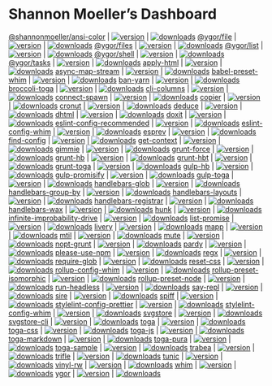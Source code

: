 ---
---

# Shannon Moeller’s Dashboard

[@shannonmoeller/ansi-color](https://npm.im/@shannonmoeller/ansi-color) | [![version](https://img.shields.io/npm/v/@shannonmoeller/ansi-color.svg?style=flat-square)](https://npmjs.org/package/@shannonmoeller/ansi-color) | [![downloads](https://img.shields.io/npm/dm/@shannonmoeller/ansi-color.svg?style=flat-square)](https://npmjs.org/package/@shannonmoeller/ansi-color)
[@ygor/file](https://npm.im/@ygor/file) | [![version](https://img.shields.io/npm/v/@ygor/file.svg?style=flat-square)](https://npmjs.org/package/@ygor/file) | [![downloads](https://img.shields.io/npm/dm/@ygor/file.svg?style=flat-square)](https://npmjs.org/package/@ygor/file)
[@ygor/files](https://npm.im/@ygor/files) | [![version](https://img.shields.io/npm/v/@ygor/files.svg?style=flat-square)](https://npmjs.org/package/@ygor/files) | [![downloads](https://img.shields.io/npm/dm/@ygor/files.svg?style=flat-square)](https://npmjs.org/package/@ygor/files)
[@ygor/list](https://npm.im/@ygor/list) | [![version](https://img.shields.io/npm/v/@ygor/list.svg?style=flat-square)](https://npmjs.org/package/@ygor/list) | [![downloads](https://img.shields.io/npm/dm/@ygor/list.svg?style=flat-square)](https://npmjs.org/package/@ygor/list)
[@ygor/shell](https://npm.im/@ygor/shell) | [![version](https://img.shields.io/npm/v/@ygor/shell.svg?style=flat-square)](https://npmjs.org/package/@ygor/shell) | [![downloads](https://img.shields.io/npm/dm/@ygor/shell.svg?style=flat-square)](https://npmjs.org/package/@ygor/shell)
[@ygor/tasks](https://npm.im/@ygor/tasks) | [![version](https://img.shields.io/npm/v/@ygor/tasks.svg?style=flat-square)](https://npmjs.org/package/@ygor/tasks) | [![downloads](https://img.shields.io/npm/dm/@ygor/tasks.svg?style=flat-square)](https://npmjs.org/package/@ygor/tasks)
[apply-html](https://npm.im/apply-html) | [![version](https://img.shields.io/npm/v/apply-html.svg?style=flat-square)](https://npmjs.org/package/apply-html) | [![downloads](https://img.shields.io/npm/dm/apply-html.svg?style=flat-square)](https://npmjs.org/package/apply-html)
[async-map-stream](https://npm.im/async-map-stream) | [![version](https://img.shields.io/npm/v/async-map-stream.svg?style=flat-square)](https://npmjs.org/package/async-map-stream) | [![downloads](https://img.shields.io/npm/dm/async-map-stream.svg?style=flat-square)](https://npmjs.org/package/async-map-stream)
[babel-preset-whim](https://npm.im/babel-preset-whim) | [![version](https://img.shields.io/npm/v/babel-preset-whim.svg?style=flat-square)](https://npmjs.org/package/babel-preset-whim) | [![downloads](https://img.shields.io/npm/dm/babel-preset-whim.svg?style=flat-square)](https://npmjs.org/package/babel-preset-whim)
[ban-yarn](https://npm.im/ban-yarn) | [![version](https://img.shields.io/npm/v/ban-yarn.svg?style=flat-square)](https://npmjs.org/package/ban-yarn) | [![downloads](https://img.shields.io/npm/dm/ban-yarn.svg?style=flat-square)](https://npmjs.org/package/ban-yarn)
[broccoli-toga](https://npm.im/broccoli-toga) | [![version](https://img.shields.io/npm/v/broccoli-toga.svg?style=flat-square)](https://npmjs.org/package/broccoli-toga) | [![downloads](https://img.shields.io/npm/dm/broccoli-toga.svg?style=flat-square)](https://npmjs.org/package/broccoli-toga)
[cli-columns](https://npm.im/cli-columns) | [![version](https://img.shields.io/npm/v/cli-columns.svg?style=flat-square)](https://npmjs.org/package/cli-columns) | [![downloads](https://img.shields.io/npm/dm/cli-columns.svg?style=flat-square)](https://npmjs.org/package/cli-columns)
[connect-spawn](https://npm.im/connect-spawn) | [![version](https://img.shields.io/npm/v/connect-spawn.svg?style=flat-square)](https://npmjs.org/package/connect-spawn) | [![downloads](https://img.shields.io/npm/dm/connect-spawn.svg?style=flat-square)](https://npmjs.org/package/connect-spawn)
[copier](https://npm.im/copier) | [![version](https://img.shields.io/npm/v/copier.svg?style=flat-square)](https://npmjs.org/package/copier) | [![downloads](https://img.shields.io/npm/dm/copier.svg?style=flat-square)](https://npmjs.org/package/copier)
[cronut](https://npm.im/cronut) | [![version](https://img.shields.io/npm/v/cronut.svg?style=flat-square)](https://npmjs.org/package/cronut) | [![downloads](https://img.shields.io/npm/dm/cronut.svg?style=flat-square)](https://npmjs.org/package/cronut)
[deduce](https://npm.im/deduce) | [![version](https://img.shields.io/npm/v/deduce.svg?style=flat-square)](https://npmjs.org/package/deduce) | [![downloads](https://img.shields.io/npm/dm/deduce.svg?style=flat-square)](https://npmjs.org/package/deduce)
[dhtml](https://npm.im/dhtml) | [![version](https://img.shields.io/npm/v/dhtml.svg?style=flat-square)](https://npmjs.org/package/dhtml) | [![downloads](https://img.shields.io/npm/dm/dhtml.svg?style=flat-square)](https://npmjs.org/package/dhtml)
[doxit](https://npm.im/doxit) | [![version](https://img.shields.io/npm/v/doxit.svg?style=flat-square)](https://npmjs.org/package/doxit) | [![downloads](https://img.shields.io/npm/dm/doxit.svg?style=flat-square)](https://npmjs.org/package/doxit)
[eslint-config-recommended](https://npm.im/eslint-config-recommended) | [![version](https://img.shields.io/npm/v/eslint-config-recommended.svg?style=flat-square)](https://npmjs.org/package/eslint-config-recommended) | [![downloads](https://img.shields.io/npm/dm/eslint-config-recommended.svg?style=flat-square)](https://npmjs.org/package/eslint-config-recommended)
[eslint-config-whim](https://npm.im/eslint-config-whim) | [![version](https://img.shields.io/npm/v/eslint-config-whim.svg?style=flat-square)](https://npmjs.org/package/eslint-config-whim) | [![downloads](https://img.shields.io/npm/dm/eslint-config-whim.svg?style=flat-square)](https://npmjs.org/package/eslint-config-whim)
[esprev](https://npm.im/esprev) | [![version](https://img.shields.io/npm/v/esprev.svg?style=flat-square)](https://npmjs.org/package/esprev) | [![downloads](https://img.shields.io/npm/dm/esprev.svg?style=flat-square)](https://npmjs.org/package/esprev)
[find-config](https://npm.im/find-config) | [![version](https://img.shields.io/npm/v/find-config.svg?style=flat-square)](https://npmjs.org/package/find-config) | [![downloads](https://img.shields.io/npm/dm/find-config.svg?style=flat-square)](https://npmjs.org/package/find-config)
[get-context](https://npm.im/get-context) | [![version](https://img.shields.io/npm/v/get-context.svg?style=flat-square)](https://npmjs.org/package/get-context) | [![downloads](https://img.shields.io/npm/dm/get-context.svg?style=flat-square)](https://npmjs.org/package/get-context)
[gimmie](https://npm.im/gimmie) | [![version](https://img.shields.io/npm/v/gimmie.svg?style=flat-square)](https://npmjs.org/package/gimmie) | [![downloads](https://img.shields.io/npm/dm/gimmie.svg?style=flat-square)](https://npmjs.org/package/gimmie)
[grunt-force](https://npm.im/grunt-force) | [![version](https://img.shields.io/npm/v/grunt-force.svg?style=flat-square)](https://npmjs.org/package/grunt-force) | [![downloads](https://img.shields.io/npm/dm/grunt-force.svg?style=flat-square)](https://npmjs.org/package/grunt-force)
[grunt-hb](https://npm.im/grunt-hb) | [![version](https://img.shields.io/npm/v/grunt-hb.svg?style=flat-square)](https://npmjs.org/package/grunt-hb) | [![downloads](https://img.shields.io/npm/dm/grunt-hb.svg?style=flat-square)](https://npmjs.org/package/grunt-hb)
[grunt-hbt](https://npm.im/grunt-hbt) | [![version](https://img.shields.io/npm/v/grunt-hbt.svg?style=flat-square)](https://npmjs.org/package/grunt-hbt) | [![downloads](https://img.shields.io/npm/dm/grunt-hbt.svg?style=flat-square)](https://npmjs.org/package/grunt-hbt)
[grunt-toga](https://npm.im/grunt-toga) | [![version](https://img.shields.io/npm/v/grunt-toga.svg?style=flat-square)](https://npmjs.org/package/grunt-toga) | [![downloads](https://img.shields.io/npm/dm/grunt-toga.svg?style=flat-square)](https://npmjs.org/package/grunt-toga)
[gulp-hb](https://npm.im/gulp-hb) | [![version](https://img.shields.io/npm/v/gulp-hb.svg?style=flat-square)](https://npmjs.org/package/gulp-hb) | [![downloads](https://img.shields.io/npm/dm/gulp-hb.svg?style=flat-square)](https://npmjs.org/package/gulp-hb)
[gulp-promisify](https://npm.im/gulp-promisify) | [![version](https://img.shields.io/npm/v/gulp-promisify.svg?style=flat-square)](https://npmjs.org/package/gulp-promisify) | [![downloads](https://img.shields.io/npm/dm/gulp-promisify.svg?style=flat-square)](https://npmjs.org/package/gulp-promisify)
[gulp-toga](https://npm.im/gulp-toga) | [![version](https://img.shields.io/npm/v/gulp-toga.svg?style=flat-square)](https://npmjs.org/package/gulp-toga) | [![downloads](https://img.shields.io/npm/dm/gulp-toga.svg?style=flat-square)](https://npmjs.org/package/gulp-toga)
[handlebars-glob](https://npm.im/handlebars-glob) | [![version](https://img.shields.io/npm/v/handlebars-glob.svg?style=flat-square)](https://npmjs.org/package/handlebars-glob) | [![downloads](https://img.shields.io/npm/dm/handlebars-glob.svg?style=flat-square)](https://npmjs.org/package/handlebars-glob)
[handlebars-group-by](https://npm.im/handlebars-group-by) | [![version](https://img.shields.io/npm/v/handlebars-group-by.svg?style=flat-square)](https://npmjs.org/package/handlebars-group-by) | [![downloads](https://img.shields.io/npm/dm/handlebars-group-by.svg?style=flat-square)](https://npmjs.org/package/handlebars-group-by)
[handlebars-layouts](https://npm.im/handlebars-layouts) | [![version](https://img.shields.io/npm/v/handlebars-layouts.svg?style=flat-square)](https://npmjs.org/package/handlebars-layouts) | [![downloads](https://img.shields.io/npm/dm/handlebars-layouts.svg?style=flat-square)](https://npmjs.org/package/handlebars-layouts)
[handlebars-registrar](https://npm.im/handlebars-registrar) | [![version](https://img.shields.io/npm/v/handlebars-registrar.svg?style=flat-square)](https://npmjs.org/package/handlebars-registrar) | [![downloads](https://img.shields.io/npm/dm/handlebars-registrar.svg?style=flat-square)](https://npmjs.org/package/handlebars-registrar)
[handlebars-wax](https://npm.im/handlebars-wax) | [![version](https://img.shields.io/npm/v/handlebars-wax.svg?style=flat-square)](https://npmjs.org/package/handlebars-wax) | [![downloads](https://img.shields.io/npm/dm/handlebars-wax.svg?style=flat-square)](https://npmjs.org/package/handlebars-wax)
[hunk](https://npm.im/hunk) | [![version](https://img.shields.io/npm/v/hunk.svg?style=flat-square)](https://npmjs.org/package/hunk) | [![downloads](https://img.shields.io/npm/dm/hunk.svg?style=flat-square)](https://npmjs.org/package/hunk)
[infinite-improbability-drive](https://npm.im/infinite-improbability-drive) | [![version](https://img.shields.io/npm/v/infinite-improbability-drive.svg?style=flat-square)](https://npmjs.org/package/infinite-improbability-drive) | [![downloads](https://img.shields.io/npm/dm/infinite-improbability-drive.svg?style=flat-square)](https://npmjs.org/package/infinite-improbability-drive)
[list-promise](https://npm.im/list-promise) | [![version](https://img.shields.io/npm/v/list-promise.svg?style=flat-square)](https://npmjs.org/package/list-promise) | [![downloads](https://img.shields.io/npm/dm/list-promise.svg?style=flat-square)](https://npmjs.org/package/list-promise)
[livery](https://npm.im/livery) | [![version](https://img.shields.io/npm/v/livery.svg?style=flat-square)](https://npmjs.org/package/livery) | [![downloads](https://img.shields.io/npm/dm/livery.svg?style=flat-square)](https://npmjs.org/package/livery)
[mapp](https://npm.im/mapp) | [![version](https://img.shields.io/npm/v/mapp.svg?style=flat-square)](https://npmjs.org/package/mapp) | [![downloads](https://img.shields.io/npm/dm/mapp.svg?style=flat-square)](https://npmjs.org/package/mapp)
[mtil](https://npm.im/mtil) | [![version](https://img.shields.io/npm/v/mtil.svg?style=flat-square)](https://npmjs.org/package/mtil) | [![downloads](https://img.shields.io/npm/dm/mtil.svg?style=flat-square)](https://npmjs.org/package/mtil)
[mute](https://npm.im/mute) | [![version](https://img.shields.io/npm/v/mute.svg?style=flat-square)](https://npmjs.org/package/mute) | [![downloads](https://img.shields.io/npm/dm/mute.svg?style=flat-square)](https://npmjs.org/package/mute)
[nopt-grunt](https://npm.im/nopt-grunt) | [![version](https://img.shields.io/npm/v/nopt-grunt.svg?style=flat-square)](https://npmjs.org/package/nopt-grunt) | [![downloads](https://img.shields.io/npm/dm/nopt-grunt.svg?style=flat-square)](https://npmjs.org/package/nopt-grunt)
[pardy](https://npm.im/pardy) | [![version](https://img.shields.io/npm/v/pardy.svg?style=flat-square)](https://npmjs.org/package/pardy) | [![downloads](https://img.shields.io/npm/dm/pardy.svg?style=flat-square)](https://npmjs.org/package/pardy)
[please-use-npm](https://npm.im/please-use-npm) | [![version](https://img.shields.io/npm/v/please-use-npm.svg?style=flat-square)](https://npmjs.org/package/please-use-npm) | [![downloads](https://img.shields.io/npm/dm/please-use-npm.svg?style=flat-square)](https://npmjs.org/package/please-use-npm)
[regx](https://npm.im/regx) | [![version](https://img.shields.io/npm/v/regx.svg?style=flat-square)](https://npmjs.org/package/regx) | [![downloads](https://img.shields.io/npm/dm/regx.svg?style=flat-square)](https://npmjs.org/package/regx)
[require-glob](https://npm.im/require-glob) | [![version](https://img.shields.io/npm/v/require-glob.svg?style=flat-square)](https://npmjs.org/package/require-glob) | [![downloads](https://img.shields.io/npm/dm/require-glob.svg?style=flat-square)](https://npmjs.org/package/require-glob)
[reset-css](https://npm.im/reset-css) | [![version](https://img.shields.io/npm/v/reset-css.svg?style=flat-square)](https://npmjs.org/package/reset-css) | [![downloads](https://img.shields.io/npm/dm/reset-css.svg?style=flat-square)](https://npmjs.org/package/reset-css)
[rollup-config-whim](https://npm.im/rollup-config-whim) | [![version](https://img.shields.io/npm/v/rollup-config-whim.svg?style=flat-square)](https://npmjs.org/package/rollup-config-whim) | [![downloads](https://img.shields.io/npm/dm/rollup-config-whim.svg?style=flat-square)](https://npmjs.org/package/rollup-config-whim)
[rollup-preset-isomorphic](https://npm.im/rollup-preset-isomorphic) | [![version](https://img.shields.io/npm/v/rollup-preset-isomorphic.svg?style=flat-square)](https://npmjs.org/package/rollup-preset-isomorphic) | [![downloads](https://img.shields.io/npm/dm/rollup-preset-isomorphic.svg?style=flat-square)](https://npmjs.org/package/rollup-preset-isomorphic)
[rollup-preset-node](https://npm.im/rollup-preset-node) | [![version](https://img.shields.io/npm/v/rollup-preset-node.svg?style=flat-square)](https://npmjs.org/package/rollup-preset-node) | [![downloads](https://img.shields.io/npm/dm/rollup-preset-node.svg?style=flat-square)](https://npmjs.org/package/rollup-preset-node)
[run-headless](https://npm.im/run-headless) | [![version](https://img.shields.io/npm/v/run-headless.svg?style=flat-square)](https://npmjs.org/package/run-headless) | [![downloads](https://img.shields.io/npm/dm/run-headless.svg?style=flat-square)](https://npmjs.org/package/run-headless)
[say-repl](https://npm.im/say-repl) | [![version](https://img.shields.io/npm/v/say-repl.svg?style=flat-square)](https://npmjs.org/package/say-repl) | [![downloads](https://img.shields.io/npm/dm/say-repl.svg?style=flat-square)](https://npmjs.org/package/say-repl)
[sire](https://npm.im/sire) | [![version](https://img.shields.io/npm/v/sire.svg?style=flat-square)](https://npmjs.org/package/sire) | [![downloads](https://img.shields.io/npm/dm/sire.svg?style=flat-square)](https://npmjs.org/package/sire)
[spiff](https://npm.im/spiff) | [![version](https://img.shields.io/npm/v/spiff.svg?style=flat-square)](https://npmjs.org/package/spiff) | [![downloads](https://img.shields.io/npm/dm/spiff.svg?style=flat-square)](https://npmjs.org/package/spiff)
[stylelint-config-prettier](https://npm.im/stylelint-config-prettier) | [![version](https://img.shields.io/npm/v/stylelint-config-prettier.svg?style=flat-square)](https://npmjs.org/package/stylelint-config-prettier) | [![downloads](https://img.shields.io/npm/dm/stylelint-config-prettier.svg?style=flat-square)](https://npmjs.org/package/stylelint-config-prettier)
[stylelint-config-whim](https://npm.im/stylelint-config-whim) | [![version](https://img.shields.io/npm/v/stylelint-config-whim.svg?style=flat-square)](https://npmjs.org/package/stylelint-config-whim) | [![downloads](https://img.shields.io/npm/dm/stylelint-config-whim.svg?style=flat-square)](https://npmjs.org/package/stylelint-config-whim)
[svgstore](https://npm.im/svgstore) | [![version](https://img.shields.io/npm/v/svgstore.svg?style=flat-square)](https://npmjs.org/package/svgstore) | [![downloads](https://img.shields.io/npm/dm/svgstore.svg?style=flat-square)](https://npmjs.org/package/svgstore)
[svgstore-cli](https://npm.im/svgstore-cli) | [![version](https://img.shields.io/npm/v/svgstore-cli.svg?style=flat-square)](https://npmjs.org/package/svgstore-cli) | [![downloads](https://img.shields.io/npm/dm/svgstore-cli.svg?style=flat-square)](https://npmjs.org/package/svgstore-cli)
[toga](https://npm.im/toga) | [![version](https://img.shields.io/npm/v/toga.svg?style=flat-square)](https://npmjs.org/package/toga) | [![downloads](https://img.shields.io/npm/dm/toga.svg?style=flat-square)](https://npmjs.org/package/toga)
[toga-css](https://npm.im/toga-css) | [![version](https://img.shields.io/npm/v/toga-css.svg?style=flat-square)](https://npmjs.org/package/toga-css) | [![downloads](https://img.shields.io/npm/dm/toga-css.svg?style=flat-square)](https://npmjs.org/package/toga-css)
[toga-js](https://npm.im/toga-js) | [![version](https://img.shields.io/npm/v/toga-js.svg?style=flat-square)](https://npmjs.org/package/toga-js) | [![downloads](https://img.shields.io/npm/dm/toga-js.svg?style=flat-square)](https://npmjs.org/package/toga-js)
[toga-markdown](https://npm.im/toga-markdown) | [![version](https://img.shields.io/npm/v/toga-markdown.svg?style=flat-square)](https://npmjs.org/package/toga-markdown) | [![downloads](https://img.shields.io/npm/dm/toga-markdown.svg?style=flat-square)](https://npmjs.org/package/toga-markdown)
[toga-pura](https://npm.im/toga-pura) | [![version](https://img.shields.io/npm/v/toga-pura.svg?style=flat-square)](https://npmjs.org/package/toga-pura) | [![downloads](https://img.shields.io/npm/dm/toga-pura.svg?style=flat-square)](https://npmjs.org/package/toga-pura)
[toga-sample](https://npm.im/toga-sample) | [![version](https://img.shields.io/npm/v/toga-sample.svg?style=flat-square)](https://npmjs.org/package/toga-sample) | [![downloads](https://img.shields.io/npm/dm/toga-sample.svg?style=flat-square)](https://npmjs.org/package/toga-sample)
[trabea](https://npm.im/trabea) | [![version](https://img.shields.io/npm/v/trabea.svg?style=flat-square)](https://npmjs.org/package/trabea) | [![downloads](https://img.shields.io/npm/dm/trabea.svg?style=flat-square)](https://npmjs.org/package/trabea)
[trifle](https://npm.im/trifle) | [![version](https://img.shields.io/npm/v/trifle.svg?style=flat-square)](https://npmjs.org/package/trifle) | [![downloads](https://img.shields.io/npm/dm/trifle.svg?style=flat-square)](https://npmjs.org/package/trifle)
[tunic](https://npm.im/tunic) | [![version](https://img.shields.io/npm/v/tunic.svg?style=flat-square)](https://npmjs.org/package/tunic) | [![downloads](https://img.shields.io/npm/dm/tunic.svg?style=flat-square)](https://npmjs.org/package/tunic)
[vinyl-rw](https://npm.im/vinyl-rw) | [![version](https://img.shields.io/npm/v/vinyl-rw.svg?style=flat-square)](https://npmjs.org/package/vinyl-rw) | [![downloads](https://img.shields.io/npm/dm/vinyl-rw.svg?style=flat-square)](https://npmjs.org/package/vinyl-rw)
[whim](https://npm.im/whim) | [![version](https://img.shields.io/npm/v/whim.svg?style=flat-square)](https://npmjs.org/package/whim) | [![downloads](https://img.shields.io/npm/dm/whim.svg?style=flat-square)](https://npmjs.org/package/whim)
[ygor](https://npm.im/ygor) | [![version](https://img.shields.io/npm/v/ygor.svg?style=flat-square)](https://npmjs.org/package/ygor) | [![downloads](https://img.shields.io/npm/dm/ygor.svg?style=flat-square)](https://npmjs.org/package/ygor)
